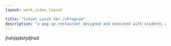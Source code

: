 ```yaml
---
layout: work_video_layout

title: "School Lunch <br />Program"
description: "a pop up restaurant designed and executed with students at Mervo High School"
---
```


jhshjsjdshjdjhsd